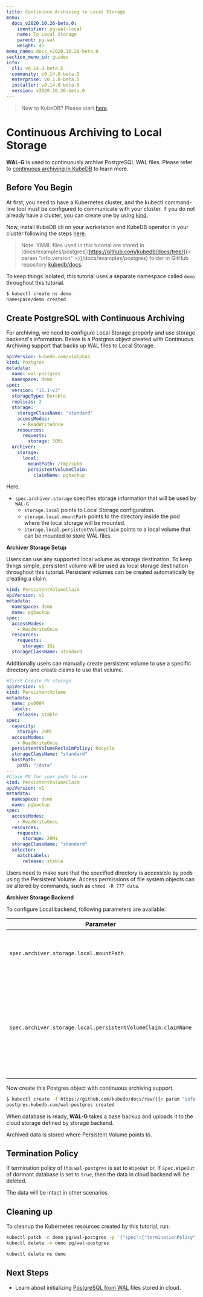 ```yaml
---
title: Continuous Archiving to Local Storage
menu:
  docs_v2020.10.26-beta.0:
    identifier: pg-wal-local
    name: To Local Storage
    parent: pg-wal
    weight: 45
menu_name: docs_v2020.10.26-beta.0
section_menu_id: guides
info:
  cli: v0.14.0-beta.5
  community: v0.14.0-beta.5
  enterprise: v0.1.0-beta.5
  installer: v0.14.0-beta.5
  version: v2020.10.26-beta.0
---
```


> New to KubeDB? Please start [here](/docs/v2020.10.26-beta.0/README).

# Continuous Archiving to Local Storage

**WAL-G** is used to continuously archive PostgreSQL WAL files. Please refer to [continuous archiving in KubeDB](/docs/v2020.10.26-beta.0/guides/postgres/backup/wal/continuous_archiving) to learn more.

## Before You Begin

At first, you need to have a Kubernetes cluster, and the kubectl command-line tool must be configured to communicate with your cluster. If you do not already have a cluster, you can create one by using [kind](https://kind.sigs.k8s.io/docs/user/quick-start/).

Now, install KubeDB cli on your workstation and KubeDB operator in your cluster following the steps [here](/docs/v2020.10.26-beta.0/setup/README).

> Note: YAML files used in this tutorial are stored in [docs/examples/postgres](https://github.com/kubedb/docs/tree/{{< param "info.version" >}}/docs/examples/postgres) folder in GitHub repository [kubedb/docs](https://github.com/kubedb/docs).

To keep things isolated, this tutorial uses a separate namespace called `demo` throughout this tutorial.

```bash
$ kubectl create ns demo
namespace/demo created
```

## Create PostgreSQL with Continuous Archiving

For archiving, we need to configure Local Storage properly and use storage backend's information. Below is a Postgres object created with Continuous Archiving support that backs up WAL files to Local Storage.

```yaml
apiVersion: kubedb.com/v1alpha2
kind: Postgres
metadata:
  name: wal-postgres
  namespace: demo
spec:
  version: "11.1-v3"
  storageType: Durable
  replicas: 2
  storage:
    storageClassName: "standard"
    accessModes:
      - ReadWriteOnce
    resources:
      requests:
        storage: 50Mi
  archiver:
    storage:
      local:
        mountPath: /tmp/sub0
        persistentVolumeClaim:
          claimName: pgbackup
```

Here,

- `spec.archiver.storage` specifies storage information that will be used by `WAL-G`
  - `storage.local` points to Local Storage configuration.
  - `storage.local.mountPath` points to the directory inside the pod where the local storage will be mounted.
  - `storage.local.persistentVolumeClaim` points to a local volume that can be mounted to store WAL files.

**Archiver Storage Setup**

Users can use any supported local volume as storage destination.
To keep things simple, persistent volume will be used as local storage destination throughout this tutorial.
Persistent volumes can be created automatically by creating a claim.

```yaml
kind: PersistentVolumeClaim
apiVersion: v1
metadata:
  namespace: demo
  name: pgbackup
spec:
  accessModes:
    - ReadWriteOnce
  resources:
    requests:
      storage: 1Gi
  storageClassName: standard
```

Additionally users can manually create persistent volume to use a specific directory and create claims to use that volume.

```yaml
#first Create PV storage
apiVersion: v1
kind: PersistentVolume
metadata:
  name: pv0004
  labels:
    release: stable
spec:
  capacity:
    storage: 20Mi
  accessModes:
    - ReadWriteOnce
  persistentVolumeReclaimPolicy: Recycle
  storageClassName: "standard"
  hostPath:
    path: "/data"
---
#Claim PV for your pods to use
kind: PersistentVolumeClaim
apiVersion: v1
metadata:
  namespace: demo
  name: pgbackup
spec:
  accessModes:
    - ReadWriteOnce
  resources:
    requests:
      storage: 20Mi
  storageClassName: "standard"
  selector:
    matchLabels:
      release: stable
```

Users need to make sure that the specified directory is accessible by pods using the Persistent Volume. Access permissions of file system objects can be altered by commands, such as `chmod -R 777 data`.

**Archiver Storage Backend**

To configure Local backend, following parameters are available:

| Parameter                                                     | Description                                                                                                 |
| ------------------------------------------------------------- | ----------------------------------------------------------------------------------------------------------- |
| `spec.archiver.storage.local.mountPath`                       | `Required`. Path inside the pod where local volume will be mounted                                          |
| `spec.archiver.storage.local.persistentVolumeClaim.claimName` | `Required`. Name of the persistent volume claim that provides local directory where archives will be stored |

Now create this Postgres object with continuous archiving support.

```bash
$ kubectl create -f https://github.com/kubedb/docs/raw/{{< param "info.version" >}}/docs/examples/postgres/backup/wal-postgres-local.yaml
postgres.kubedb.com/wal-postgres created
```

When database is ready, **WAL-G** takes a base backup and uploads it to the cloud storage defined by storage backend.

Archived data is stored where Persistent Volume points to.

## Termination Policy

If termination policy of this `wal-postgres` is set to `WipeOut` or, If `Spec.WipeOut` of dormant database is set to `true`, then the data in cloud backend will be deleted.

The data will be intact in other scenarios.

## Cleaning up

To cleanup the Kubernetes resources created by this tutorial, run:

```bash
kubectl patch -n demo pg/wal-postgres -p '{"spec":{"terminationPolicy":"WipeOut"}}' --type="merge"
kubectl delete -n demo pg/wal-postgres

kubectl delete ns demo
```

## Next Steps

- Learn about initializing [PostgreSQL from WAL](/docs/v2020.10.26-beta.0/guides/postgres/initialization/wal/wal_source) files stored in cloud.
